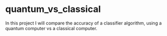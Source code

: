# quantum_vs_classical
In this project I will compare the accuracy of a classifier algorithm, using a quantum computer vs a classical computer.
